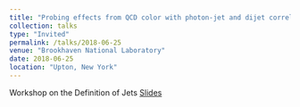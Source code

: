```yaml
---
title: "Probing effects from QCD color with photon-jet and dijet correlations"
collection: talks
type: "Invited"
permalink: /talks/2018-06-25
venue: "Brookhaven National Laboratory"
date: 2018-06-25
location: "Upton, New York"
---
```


Workshop on the Definition of Jets
[Slides](https://jdosbo.github.io/files/JDOsborn_jets2018.pdf) 